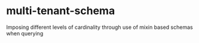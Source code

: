 # multi-tenant-schema
Imposing different levels of cardinality through use of mixin based schemas when querying
